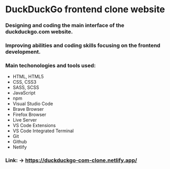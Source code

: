 # DuckDuckGo frontend clone website

### Designing and coding the main interface of the duckduckgo.com website.

### Improving abilities and coding skills focusing on the frontend development.

### Main techonologies and tools used:

- HTML, HTML5
- CSS, CSS3
- SASS, SCSS
- JavaScript
- npm
- Visual Studio Code
- Brave Browser
- Firefox Browser
- Live Server
- VS Code Extensions
- VS Code Integrated Terminal
- Git
- Github
- Netlify

### Link: &rarr; https://duckduckgo-com-clone.netlify.app/
